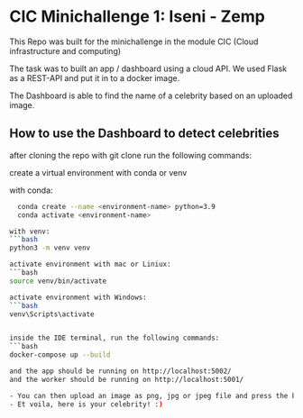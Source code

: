 # CIC Minichallenge 1: Iseni - Zemp
This Repo was built for the minichallenge in the module CIC (Cloud infrastructure and computing)

The task was to built an app / dashboard using a cloud API. We used Flask as a REST-API and put it in to a docker image.

The Dashboard is able to find the name of a celebrity based on an uploaded image.

## How to use the Dashboard to detect celebrities

after cloning the repo with git clone <repository-url> run the following commands:

create a virtual environment with conda or venv

with conda:
  ```bash
    conda create --name <environment-name> python=3.9
    conda activate <environment-name>

with venv:
  ```bash
  python3 -m venv venv

activate environment with mac or Liniux:
  ```bash
  source venv/bin/activate

activate environment with Windows:
  ```bash
  venv\Scripts\activate


inside the IDE terminal, run the following commands:
```bash
docker-compose up --build

and the app should be running on http://localhost:5002/
and the worker should be running on http://localhost:5001/

- You can then upload an image as png, jpg or jpeg file and press the button "upload"
- Et voila, here is your celebrity! :)


